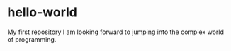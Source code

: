 # hello-world
My first repository
I am looking forward to jumping into the complex world of programming.

